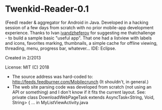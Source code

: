 # Twenkid-Reader-0.1
(Feed) reader &amp; aggregator for Android in Java. 
Developed in a hacking session of a few days from scratch with no prior mobile-app development experience. Thanks to Ivan <a href="https://github.com/ivandzheferov">ivandzheferov</a> for suggesting me thatchallenge - to build a sample basic "useful app". That one had a listview with labels and icons, favorites marking, thumbnails, a simple cache for offline viewing, threading, menu, progress bar, whatever... IDE: Eclipse.

Created in 2/2013

License: MIT (C) 2018 

* The source address was hard-coded to: http://feeds.feedburner.com/Mobilecrunch  (It shouldn't, in general.)
* The web site parsing code was developed from scratch (not using an API or something) and I don't know if it fits the current layout.
  See: private class DownloadWebPageTask extends AsyncTask<String, Void, String> { ... in MyListViewActivity.java




